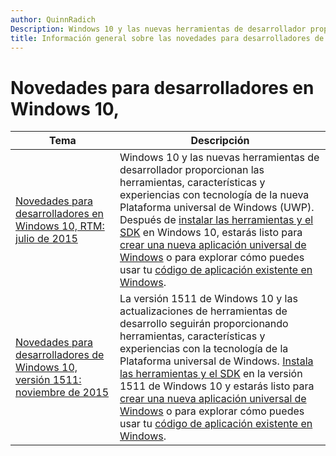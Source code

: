 ```yaml
---
author: QuinnRadich
Description: Windows 10 y las nuevas herramientas de desarrollador proporcionan las herramientas, características y experiencias con tecnología de la nueva Plataforma universal de Windows (UWP).
title: Información general sobre las novedades para desarrolladores de Windows 10
---
```


# Novedades para desarrolladores en Windows 10,

| Tema |  Descripción   |
|-------|----------------|
| [Novedades para desarrolladores en Windows 10, RTM: julio de 2015](windows-10-rtm-july-2015.md) | Windows 10 y las nuevas herramientas de desarrollador proporcionan las herramientas, características y experiencias con tecnología de la nueva Plataforma universal de Windows (UWP). Después de [instalar las herramientas y el SDK](https://dev.windows.com/downloads) en Windows 10, estarás listo para [crear una nueva aplicación universal de Windows](https://msdn.microsoft.com/library/windows/apps/bg124288) o para explorar cómo puedes usar tu [código de aplicación existente en Windows](https://msdn.microsoft.com/library/windows/apps/mt238321). |
| [Novedades para desarrolladores de Windows 10, versión 1511: noviembre de 2015](windows-10-version-1511-november-2015.md) | La versión 1511 de Windows 10 y las actualizaciones de herramientas de desarrollo seguirán proporcionando herramientas, características y experiencias con la tecnología de la Plataforma universal de Windows. [Instala las herramientas y el SDK](https://dev.windows.com/downloads) en la versión 1511 de Windows 10 y estarás listo para [crear una nueva aplicación universal de Windows](https://msdn.microsoft.com/library/windows/apps/bg124288) o para explorar cómo puedes usar tu [código de aplicación existente en Windows](https://msdn.microsoft.com/library/windows/apps/mt238321). |


<!--HONumber=May16_HO2-->



